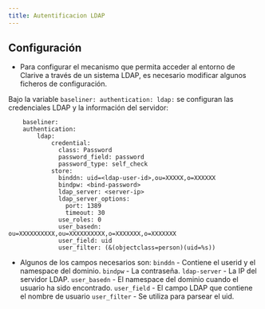 ```yaml
---
title: Autentificacion LDAP
---
```


## Configuración
* Para configurar el mecanismo que permita acceder al entorno de Clarive a través de un sistema LDAP, es necesario modificar algunos ficheros de configuración.

Bajo la variable `baseliner: authentication: ldap:` se configuran las credenciales LDAP y la información del servidor:

        baseliner:
        authentication:
            ldap:
                credential:
                  class: Password
                  password_field: password
                  password_type: self_check
                store:
                  binddn: uid=<ldap-user-id>,ou=XXXXX,o=XXXXXX
                  bindpw: <bind-password>
                  ldap_server: <server-ip>
                  ldap_server_options:
                    port: 1389
                    timeout: 30
                  use_roles: 0
                  user_basedn: ou=XXXXXXXXXX,ou=XXXXXXXXXX,o=XXXXXXX,o=XXXXXXX
                  user_field: uid
                  user_filter: (&(objectclass=person)(uid=%s))



* Algunos de los campos necesarios son:
    `binddn` - Contiene el userid y el namespace del dominio.
    `bindpw` - La contraseña.
    `ldap-server` - La IP del servidor LDAP.
    `user_basedn` - El namespace del dominio cuando el usuario ha sido encontrado.
    `user_field` - El campo LDAP que contiene el nombre de usuario
    `user_filter` - Se utiliza para parsear el uid.